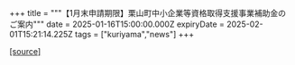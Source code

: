 +++
title = """【1月末申請期限】栗山町中小企業等資格取得支援事業補助金のご案内"""
date = 2025-01-16T15:00:00.000Z
expiryDate = 2025-02-01T15:21:14.225Z
tags = ["kuriyama","news"]
+++


[[source]](https://www.town.kuriyama.hokkaido.jp/soshiki/51/28235.html)
